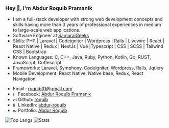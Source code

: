 ### Hey 👋, I'm Abdur Roquib Pramanik

* I am a full-stack developer with strong web development concepts and skills having more than 3 years of professional experiences in medium to large-scale web applications.
* Software Engineer at [SamuraiGeeks](http://samuraigeeks.net)
* Skills: PHP | Laravel | Codeigniter | Wordpress | Rails | Livewire |  React | React Native | Redux | NextJs | Vue |Typescript | CSS | SCSS | Tailwind CSS | Bootstrap   
* Known Languages: C, C++, Java, Ruby, Python, Kotlin, Go, RUST, JavaScript, Coffescript
* Frameworks: Laravel, Symphony, Codeigniter, Wordpress, Rails, Jquery
* Mobile Development: React Native, Native base, Redux, React Navigation

- Email : roquib01@gmail.com 
- <img src='https://cdn.jsdelivr.net/npm/simple-icons@3.0.1/icons/facebook.svg' alt='facebook' height='12'> Facebook: <a href="https://www.facebook.com/abdurroquibpramanik" target="_blank">Abdur Roquib Pramanik</a>
- <img src='https://cdn.jsdelivr.net/npm/simple-icons@3.0.1/icons/github.svg' alt='github' height='12'> Github: <a href="https://github.com/roquib" target="_blank">roquib</a>
- <img src='https://cdn.jsdelivr.net/npm/simple-icons@3.0.1/icons/linkedin.svg' alt='linkedin' height='12'> LinkedIn: <a href="https://www.linkedin.com/in/abdur-roquib" target="_blank">abdur-roquib</a>
- <img src='https://cdn.jsdelivr.net/npm/simple-icons@3.0.1/icons/icloud.svg' alt='website' height='12'> Portfolio: <a href="https://roquib.herokuapp.com" target="_blank">Abdur Roquib</a>

![Top Langs](https://github-readme-stats.vercel.app/api/top-langs/?username=roquib&hide=java,markdown)
![Stats](https://github-readme-stats.vercel.app/api?username=roquib&show_icons=true&count_private=true&line_height=40)
